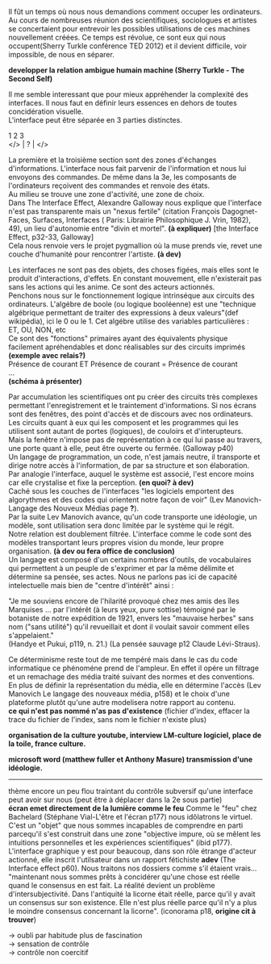 Il fût un temps où nous nous demandions comment occuper les ordinateurs. Au cours de nombreuses réunion des scientifiques, sociologues et artistes se concertaient pour entrevoir les possibles utilisations de ces machines nouvellement créées. Ce temps est révolue, ce sont eux qui nous occupent(Sherry Turkle conférence TED 2012) et il devient difficile, voir impossible, de nous en séparer.  

**developper la relation ambigue humain machine (Sherry Turkle - The Second Self)**  

Il me semble interessant que pour mieux appréhender la complexité des interfaces. Il nous faut en définir leurs essences en dehors de toutes concidération visuelle.  
L'interface peut être séparée en 3 parties distinctes.  

1	2	3  
</> |  ?  | </>  

La première et la troisième section sont des zones d'échanges d'informations. L'interface nous fait parvenir de l'information et nous lui envoyons des commandes. De même dans la 3e, les composants de l'ordinateurs reçoivent des commandes et renvoie des états.  
Au milieu se trouve une zone d'activité, une zone de choix.   
Dans The Interface Effect, Alexandre Galloway nous explique que l'interface n'est pas transparente mais un "nexus fertile" (citation François Dagognet-Faces, Surfaces, Interfaces ( Paris: Librairie Philosophique J. Vrin, 1982), 49), un lieu d'autonomie entre "divin et mortel". **(à expliquer)** [the Interface Effect, p32-33, Galloway]  
Cela nous renvoie vers le projet pygmallion où la muse prends vie, revet une couche d'humanité pour rencontrer l'artiste. **(à dev)**  

Les interfaces ne sont pas des objets, des choses figées, mais elles sont le produit d'interactions, d'effets. En constant mouvement, elle n'existerait pas sans les actions qui les anime. Ce sont des acteurs actionnés.  
Penchons nous sur le fonctionnement logique intrinséque aux circuits des ordinateurs. L'algébre de boole (ou logique booléenne) est une "technique algébrique permettant de traiter des expressions à deux valeurs"(def wikipédia), ici le 0 ou le 1. 
Cet algébre utilise des variables particulières :  
ET, OU, NON, etc  
Ce sont des "fonctions" primaires ayant des équivalents physique facilement apréhendables et donc réalisables sur des circuits imprimés  
**(exemple avec relais?)**  
Présence de courant ET Présence de courant = Présence de courant  
...  
**(schéma à présenter)**  

Par accumulation les scientifiques ont pu créer des circuits très complexes permettant l'enregistrement et le traintement d'informations. Si nos écrans sont des fenêtres, des point d'accès et de discours avec nos ordinateurs. Les circuits quant à eux qui les composent et les programmes qui les utilisent sont autant de portes (logiques), de couloirs et d'interupteurs.  
Mais la fenêtre n'impose pas de représentation à ce qui lui passe au travers, une porte quant à elle, peut être ouverte ou fermée. (Galloway p40)   
Un langage de programmation, un code, n'est jamais neutre, il transporte et dirige notre accès à l'information, de par sa structure et son élaboration.  
Par analogie l'interface, auquel le système est associé, l'est encore moins car elle crystalise et fixe la perception. **(en quoi? à dev)**  
Caché sous les couches de l'interfaces "les logiciels emportent des algorythmes et des codes qui orientent notre façon de voir" (Lev Manovich-Langage des Nouveux Médias page **?**).  
Par la suite Lev Manovich avance, qu'un code transporte une idéologie, un modèle, sont utilisation sera donc limitée par le système qui le régit.  
Notre relation est doublement filtrée. L'interface comme le code sont des modèles transportant leurs propres vision du monde, leur propre organisation. **(à dev ou fera office de conclusion)**  
Un langage est composé d'un certains nombres d'outils, de vocabulaires qui permettent à un peuple de s'exprimer et par la même délimite et détermine sa pensée, ses actes. Nous ne parlons pas ici de capacité intelectuelle mais bien de "centre d'intérêt" ainsi :  

"Je me souviens encore de l'hilarité provoqué chez mes amis des îles Marquises ... par l'intérêt (à leurs yeux, pure sottise) témoigné par le botaniste de notre expédition de 1921, envers les "mauvaise herbes" sans nom ("sans utilité") qu'il revueillait et dont il voulait savoir comment elles s'appelaient."  
(Handye et Pukui, p119, n. 21.) (La pensée sauvage p12 Claude Lévi-Straus).  

Ce déterminisme reste tout de me tempéré mais dans le cas du code informatique ce phénoméne prend de l'ampleur. En effet il opére un filtrage et un remachage des média traité suivant des normes et des conventions. En plus de définir la représentation du média, elle en détermine l'accès (Lev Manovich Le langage des nouveaux média, p158) et le choix d'une plateforme plutôt qu'une autre modelisera notre rapport au contenu.  
**ce qui n'est pas nommé n'as pas d'existence**
(fichier d'index, effacer la trace du fichier de l'index, sans nom le fichier n'existe plus)

**organisation de la culture youtube, interview LM-culture logiciel, place de la toile, france culture.**  

**microsoft word (matthew fuller et Anthony Masure) transmission d'une idéologie.**  

---  

thème encore un peu flou traintant du contrôle subversif qu'une interface peut avoir sur nous (peut être à déplacer dans la 2e sous partie)  
**écran emet directement de la lumière comme le feu**
Comme le "feu" chez Bachelard (Stéphane Vial-L'être et l'écran p177) nous idôlatrons le virtuel. C'est un "objet" que nous sommes incapables de comprendre en parti parcequ'il s'est construit dans une zone "objective impure, où se mêlent les intuitions personnelles et les expériences scientifiques" (ibid p177).   
L'interface graphique y est pour beaucoup, dans son rôle étrange d'acteur actionné, elle inscrit l'utilsateur dans un rapport fétichiste **adev** (The Interface effect p60). Nous traitons nos dossiers comme s'il étaient vrais...  
"maintenant nous sommes prêts à concidérer qu'une chose est réelle quand le consensus en est fait. La réalité devient un problème d'intersubjectivité. Dans l'antiquité la licorne était réelle, parce qu'il y avait  un consensus  sur son existence. Elle n'est plus  réelle parce qu'il n'y a plus  le moindre consensus  concernant la licorne".  (iconorama p18, **origine cit à trouver**)  

-> oubli par habitude plus de fascination   
-> sensation de contrôle   
-> contrôle non coercitif  

